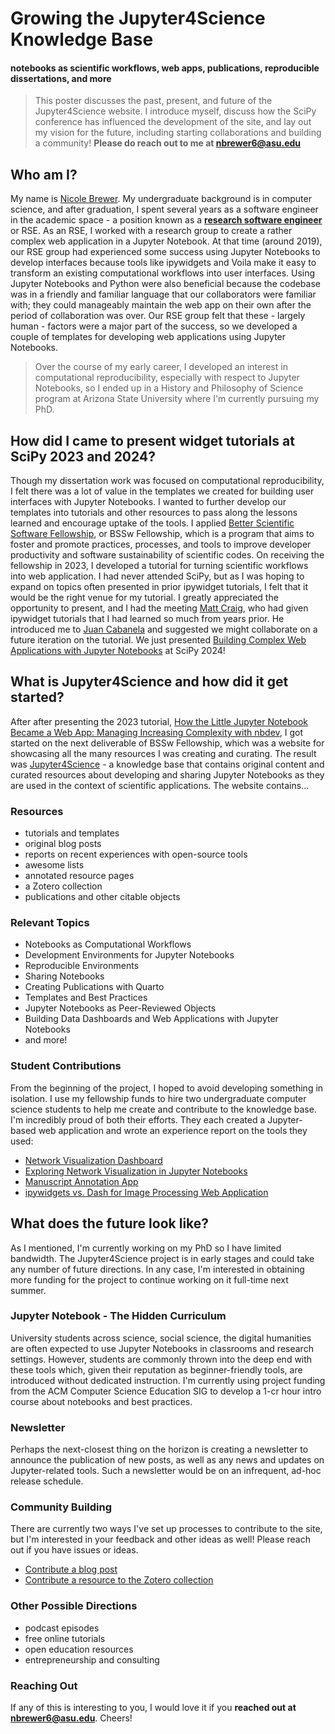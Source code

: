 # Growing the Jupyter4Science Knowledge Base
#### notebooks as scientific workflows, web apps, publications, reproducible dissertations, and more

> This poster discusses the past, present, and future of the Jupyter4Science website. I introduce myself, discuss how the SciPy conference has influenced the development of the site, and lay out my vision for the future, including starting collaborations and building a community! **Please do reach out to me at [nbrewer6@asu.edu](mailto:nbrewer6@asu.edu)**

## Who am I? 

My name is [Nicole Brewer](https://nicole-brewer.com). My undergraduate background is in computer science, and after graduation, I spent several years as a software engineer in the academic space - a position known as a [**research software engineer**](https://us-rse.org/about/what-is-an-rse/) or RSE. As an RSE, I worked with a research group to create a rather complex web application in a Jupyter Notebook. At that time (around 2019), our RSE group had experienced some success using Jupyter Notebooks to develop interfaces because tools like ipywidgets and Voila make it easy to transform an existing computational workflows into user interfaces. Using Jupyter Notebooks and Python were also beneficial because the codebase was in a friendly and familiar language that our collaborators were familiar with; they could manageably maintain the web app on their own after the period of collaboration was over. Our RSE group felt that these - largely human - factors were a major part of the success, so we developed a couple of templates for developing web applications using Jupyter Notebooks.

> Over the course of my early career, I developed an interest in computational reproducibility, especially with respect to Jupyter Notebooks, so I ended up in a History and Philosophy of Science program at Arizona State University where I'm currently pursuing my PhD.

## How did I came to present widget tutorials at SciPy 2023 and 2024?

Though my dissertation work was focused on computational reproducibility, I felt there was a lot of value in the templates we created for building user interfaces with Jupyter Notebooks. I wanted to further develop our templates into tutorials and other resources to pass along the lessons learned and encourage uptake of the tools. I applied [Better Scientific Software Fellowship](https://bssw.io/pages/bssw-fellowship-program), or BSSw Fellowship, which is a program that aims to foster and promote practices, processes, and tools to improve developer productivity and software sustainability of scientific codes. On receiving the fellowship in 2023, I developed a tutorial for turning scientific workflows into web application. I had never attended SciPy, but as I was hoping to expand on topics often presented in prior ipywidget tutorials, I felt that it would be the right venue for my tutorial. I greatly appreciated the opportunity to present, and I had the meeting [Matt Craig](https://github.com/mwcraig), who had given ipywidget tutorials that I had learned so much from years prior. He introduced me to [Juan Cabanela](https://github.com/JuanCab) and suggested we might collaborate on a future iteration on the tutorial. We just presented [Building Complex Web Applications with Jupyter Notebooks](https://github.com/Jupyter4Science/scipy2024-jupyter-widgets-tutorial) at SciPy 2024!

## What is Jupyter4Science and how did it get started?

After after presenting the 2023 tutorial, [How the Little Jupyter Notebook Became a Web App: Managing Increasing Complexity with nbdev](https://github.com/Jupyter4Science/scipy23-jupyter-web-app-tutorial), I got started on the next deliverable of BSSw Fellowship, which was a website for showcasing all the many resources I was creating and curating. The result was [Jupyter4Science](https://jupyter4.science) - a knowledge base that contains original content and curated resources about developing and sharing Jupyter Notebooks as they are used in the context of scientific applications. The website contains...

### Resources
- tutorials and templates
- original blog posts
- reports on recent experiences with open-source tools
- awesome lists
- annotated resource pages
- a Zotero collection
- publications and other citable objects

### Relevant Topics

- Notebooks as Computational Workflows
- Development Environments for Jupyter Notebooks
- Reproducible Environments
- Sharing Notebooks
- Creating Publications with Quarto
- Templates and Best Practices
- Jupyter Notebooks as Peer-Reviewed Objects
- Building Data Dashboards and Web Applications with Jupyter Notebooks
- and more!

### Student Contributions

From the beginning of the project, I hoped to avoid developing something in isolation. I use my fellowship funds to hire two undergraduate computer science students to help me create and contribute to the knowledge base. I'm incredibly proud of both their efforts. They each created a Jupyter-based web application and wrote an experience report on the tools they used:

- [Network Visualization Dashboard](https://github.com/Jupyter4Science/network-visualization-dashboard)
- [Exploring Network Visualization in Jupyter Notebooks](https://jupyter4.science/posts/network-visualizations/)
- [Manuscript Annotation App](https://github.com/Jupyter4Science/glyptodon)
- [ipywidgets vs. Dash for Image Processing Web Application](https://jupyter4.science/posts/ipywidgets-vs-dash/)

## What does the future look like?

As I mentioned, I'm currently working on my PhD so I have limited bandwidth. The Jupyter4Science project is in early stages and could take any number of future directions. In any case, I'm interested in obtaining more funding for the project to continue working on it full-time next summer.

### Jupyter Notebook - The Hidden Curriculum

University students across science, social science, the digital humanities are often expected to use Jupyter Notebooks in classrooms and research settings. However, students are commonly thrown into the deep end with these tools which, given their reputation as beginner-friendly tools, are introduced without dedicated instruction. I'm currently using project funding from the ACM Computer Science Education SIG to develop a 1-cr hour intro course about notebooks and best practices. 

### Newsletter

Perhaps the next-closest thing on the horizon is creating a newsletter to announce the publication of new posts, as well as any news and updates on Jupyter-related tools. Such a newsletter would be on an infrequent, ad-hoc release schedule. 

### Community Building

There are currently two ways I've set up processes to contribute to the site, but I'm interested in your feedback and other ideas as well! Please reach out if you have issues or ideas.

- [Contribute a blog post](https://jupyter4.science/contribute/site-content/)
- [Contribute a resource to the Zotero collection](https://jupyter4.science/contribute/zotero-collection/)

### Other Possible Directions

- podcast episodes
- free online tutorials
- open education resources
- entrepreneurship and consulting

### Reaching Out
If any of this is interesting to you, I would love it if you **reached out at [nbrewer6@asu.edu](mailto:nbrewer6@asu.edu)**. Cheers!
